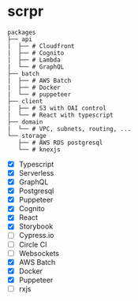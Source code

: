 # scrpr
```
packages
├── api
|  ├── # Cloudfront
|  ├── # Cognito
|  ├── # Lambda
|  └── # GraphQL
├── batch
|  ├── # AWS Batch
|  ├── # Docker
|  └── # puppeteer
├── client
|  ├── # S3 with OAI control
|  └── # React with typescript
├── domain
|  └── # VPC, subnets, routing, ...
└── storage
   ├── # AWS RDS postgresql
   └── # knexjs
```

- [x] Typescript
- [x] Serverless
- [x] GraphQL
- [x] Postgresql
- [x] Puppeteer
- [x] Cognito
- [x] React
- [x] Storybook
- [ ] Cypress.io
- [ ] Circle CI
- [ ] Websockets
- [x] AWS Batch
- [x] Docker
- [x] Puppeteer
- [ ] rxjs